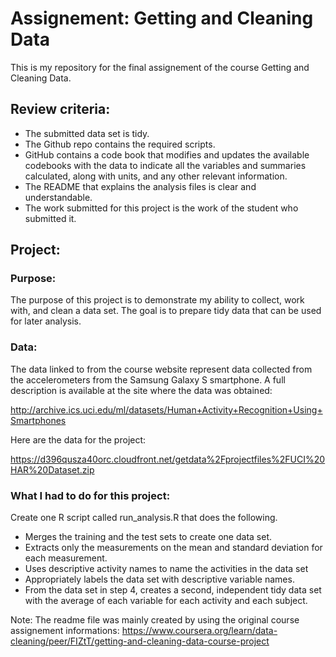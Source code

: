 # Assignement: Getting and Cleaning Data

This is my repository for the final assignement of the course Getting and Cleaning Data.


## Review criteria:
* The submitted data set is tidy.
* The Github repo contains the required scripts.
* GitHub contains a code book that modifies and updates the available codebooks with the data to indicate all the variables and summaries calculated, along with units, and any other relevant information.
* The README that explains the analysis files is clear and understandable.
* The work submitted for this project is the work of the student who submitted it.

## Project:
### Purpose: 
The purpose of this project is to demonstrate my ability to collect, work with, and clean a data set. 
The goal is to prepare tidy data that can be used for later analysis. 

### Data:
The data linked to from the course website represent data collected from the accelerometers from the Samsung Galaxy S smartphone. 
A full description is available at the site where the data was obtained:

http://archive.ics.uci.edu/ml/datasets/Human+Activity+Recognition+Using+Smartphones

Here are the data for the project:

https://d396qusza40orc.cloudfront.net/getdata%2Fprojectfiles%2FUCI%20HAR%20Dataset.zip

### What I had to do for this project:
Create one R script called run_analysis.R that does the following.

* Merges the training and the test sets to create one data set.
* Extracts only the measurements on the mean and standard deviation for each measurement.
* Uses descriptive activity names to name the activities in the data set
* Appropriately labels the data set with descriptive variable names.
* From the data set in step 4, creates a second, independent tidy data set with the average of each variable for each activity and each subject.



Note: The readme file was mainly created by using the original course assignement informations:
https://www.coursera.org/learn/data-cleaning/peer/FIZtT/getting-and-cleaning-data-course-project
